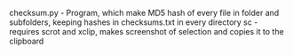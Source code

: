 checksum.py - Program, which make MD5 hash of every file in folder and subfolders, keeping hashes in checksums.txt in every directory
sc - requires scrot and xclip, makes screenshot of selection and copies it to the clipboard
